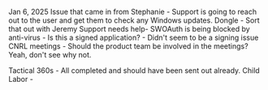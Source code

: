 Jan 6, 2025
Issue that came in from Stephanie - Support is going to reach out to the user and get them to check any Windows updates.
Dongle - Sort that out with Jeremy
Support needs help- SWOAuth is being blocked by anti-virus - Is this a signed application?
	- Didn't seem to be a signing issue
CNRL meetings - Should the product team be involved in the meetings? Yeah, don't see why not.

Tactical
360s - All completed and should have been sent out already.
Child Labor - 